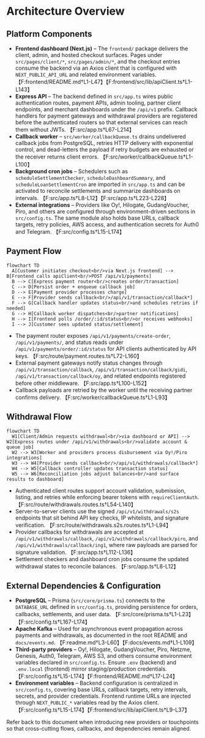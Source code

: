 # Architecture Overview

## Platform Components

- **Frontend dashboard (Next.js)** – The `frontend/` package delivers the client, admin, and hosted checkout surfaces. Pages under `src/pages/client/*`, `src/pages/admin/*`, and the checkout entries consume the backend via an Axios client that is configured with `NEXT_PUBLIC_API_URL` and related environment variables. 【F:frontend/README.md†L1-L47】【F:frontend/src/lib/apiClient.ts†L1-L143】
- **Express API** – The backend defined in `src/app.ts` wires public authentication routes, payment APIs, admin tooling, partner client endpoints, and merchant dashboards under the `/api/v1` prefix. Callback handlers for payment gateways and withdrawal providers are registered before the authenticated routers so that external services can reach them without JWTs. 【F:src/app.ts†L67-L214】
- **Callback worker** – `src/worker/callbackQueue.ts` drains undelivered callback jobs from PostgreSQL, retries HTTP delivery with exponential control, and dead-letters the payload if retry budgets are exhausted or the receiver returns client errors. 【F:src/worker/callbackQueue.ts†L1-L100】
- **Background cron jobs** – Schedulers such as `scheduleSettlementChecker`, `scheduleDashboardSummary`, and `scheduleLoanSettlementCron` are imported in `src/app.ts` and can be activated to reconcile settlements and summarize dashboards on intervals. 【F:src/app.ts†L8-L12】【F:src/app.ts†L223-L228】
- **External integrations** – Providers like Oy!, Hilogate, GudangVoucher, Piro, and others are configured through environment-driven sections in `src/config.ts`. The same module also holds base URLs, callback targets, retry policies, AWS access, and authentication secrets for Auth0 and Telegram. 【F:src/config.ts†L15-L174】

## Payment Flow

```mermaid
flowchart TD
  A[Customer initiates checkout<br/>via Next.js frontend] --> B[Frontend calls apiClient<br/>POST /api/v1/payments]
  B --> C[Express payment router<br/>creates order/transaction]
  C --> D[Persist order + enqueue callback job]
  D --> E[Payment provider processes charge]
  E --> F[Provider sends callback<br/>/api/v1/transaction/callback*]
  F --> G[Callback handler updates status<br/>and schedules retries if needed]
  G --> H[Callback worker dispatches<br/>partner notifications]
  H --> I[Frontend polls /order/:id/status<br/>or receives webhooks]
  I --> J[Customer sees updated status/settlement]
```

- The payment router exposes `/api/v1/payments/create-order`, `/api/v1/payments/`, and status reads under `/api/v1/payments/order/:id/status` for API clients authenticated by API keys. 【F:src/route/payment.routes.ts†L72-L160】
- External payment gateways notify status changes through `/api/v1/transaction/callback`, `/api/v1/transaction/callback/gidi`, `/api/v1/transaction/callback/oy`, and related endpoints registered before other middleware. 【F:src/app.ts†L100-L152】
- Callback payloads are retried by the worker until the receiving partner confirms delivery. 【F:src/worker/callbackQueue.ts†L1-L93】

## Withdrawal Flow

```mermaid
flowchart TD
  W1[Client/Admin requests withdrawal<br/>via dashboard or API] --> W2[Express routes under /api/v1/withdrawals<br/>validate account & queue job]
  W2 --> W3[Worker and providers process disbursement via Oy!/Piro integrations]
  W3 --> W4[Provider sends callback<br/>/api/v1/withdrawals/callback*]
  W4 --> W5[Callback controller updates transaction status]
  W5 --> W6[Reconciliation jobs adjust balances<br/>and surface results to dashboard]
```

- Authenticated client routes support account validation, submission, listing, and retries while enforcing bearer tokens with `requireClientAuth`. 【F:src/route/withdrawals.routes.ts†L54-L140】
- Server-to-server clients use the signed `/api/v1/withdrawals/s2s` endpoints that sit behind API key checks, IP whitelists, and signature verification. 【F:src/route/withdrawals.s2s.routes.ts†L1-L94】
- Provider callbacks for withdrawals are accepted at `/api/v1/withdrawals/callback`, `/api/v1/withdrawals/callback/piro`, and `/api/v1/withdrawals/callback/ing1`, where raw payloads are parsed for signature validation. 【F:src/app.ts†L112-L136】
- Settlement checkers and dashboard cron jobs consume the updated withdrawal states to reconcile balances. 【F:src/app.ts†L8-L12】

## External Dependencies & Configuration

- **PostgreSQL** – Prisma (`src/core/prisma.ts`) connects to the `DATABASE_URL` defined in `src/config.ts`, providing persistence for orders, callbacks, settlements, and user data. 【F:src/core/prisma.ts†L1-L23】【F:src/config.ts†L167-L174】
- **Apache Kafka** – Used for asynchronous event propagation across payments and withdrawals, as documented in the root README and `docs/events.md`. 【F:readme.md†L3-L60】【F:docs/events.md†L1-L109】
- **Third-party providers** – Oy!, Hilogate, GudangVoucher, Piro, Netzme, Genesis, Auth0, Telegram, AWS S3, and others consume environment variables declared in `src/config.ts`. Ensure `.env` (backend) and `.env.local` (frontend) mirror staging/production credentials. 【F:src/config.ts†L15-L174】【F:frontend/README.md†L17-L24】
- **Environment variables** – Backend configuration is centralized in `src/config.ts`, covering base URLs, callback targets, retry intervals, secrets, and provider credentials. Frontend runtime URLs are injected through `NEXT_PUBLIC_*` variables read by the Axios client. 【F:src/config.ts†L15-L174】【F:frontend/src/lib/apiClient.ts†L9-L37】

Refer back to this document when introducing new providers or touchpoints so that cross-cutting flows, callbacks, and dependencies remain aligned.
